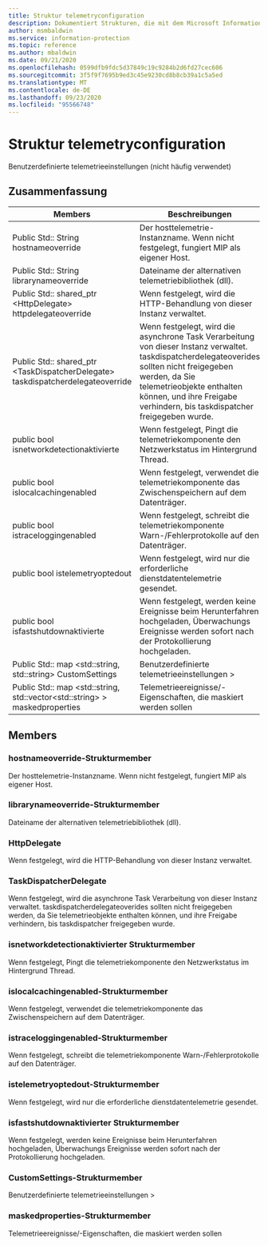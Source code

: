 ```yaml
---
title: Struktur telemetryconfiguration
description: Dokumentiert Strukturen, die mit dem Microsoft Information Protection (MIP) SDK verknüpft sind.
author: msmbaldwin
ms.service: information-protection
ms.topic: reference
ms.author: mbaldwin
ms.date: 09/21/2020
ms.openlocfilehash: 0599dfb9fdc5d37849c19c9284b2d6fd27cec606
ms.sourcegitcommit: 3f5f9f7695b9ed3c45e9230cd8b8cb39a1c5a5ed
ms.translationtype: MT
ms.contentlocale: de-DE
ms.lasthandoff: 09/23/2020
ms.locfileid: "95566748"
---
```

# <a name="struct-telemetryconfiguration"></a>Struktur telemetryconfiguration 
Benutzerdefinierte telemetrieeinstellungen (nicht häufig verwendet)
  
## <a name="summary"></a>Zusammenfassung
 Members                        | Beschreibungen                                
--------------------------------|---------------------------------------------
Public Std:: String hostnameoverride  |  Der hosttelemetrie-Instanzname. Wenn nicht festgelegt, fungiert MIP als eigener Host.
Public Std:: String librarynameoverride  |  Dateiname der alternativen telemetriebibliothek (dll).
Public Std:: shared_ptr \<HttpDelegate\> httpdelegateoverride  |  Wenn festgelegt, wird die HTTP-Behandlung von dieser Instanz verwaltet.
Public Std:: shared_ptr \<TaskDispatcherDelegate\> taskdispatcherdelegateoverride  |  Wenn festgelegt, wird die asynchrone Task Verarbeitung von dieser Instanz verwaltet. taskdispatcherdelegateoverides sollten nicht freigegeben werden, da Sie telemetrieobjekte enthalten können, und ihre Freigabe verhindern, bis taskdispatcher freigegeben wurde.
public bool isnetworkdetectionaktivierte  |  Wenn festgelegt, Pingt die telemetriekomponente den Netzwerkstatus im Hintergrund Thread.
public bool islocalcachingenabled  |  Wenn festgelegt, verwendet die telemetriekomponente das Zwischenspeichern auf dem Datenträger.
public bool istraceloggingenabled  |  Wenn festgelegt, schreibt die telemetriekomponente Warn-/Fehlerprotokolle auf den Datenträger.
public bool istelemetryoptedout  |  Wenn festgelegt, wird nur die erforderliche dienstdatentelemetrie gesendet.
public bool isfastshutdownaktivierte  |  Wenn festgelegt, werden keine Ereignisse beim Herunterfahren hochgeladen, Überwachungs Ereignisse werden sofort nach der Protokollierung hochgeladen.
Public Std:: map \<std::string, std::string\> CustomSettings  |  Benutzerdefinierte telemetrieeinstellungen >
Public Std:: map \<std::string, std::vector\<std::string\> \> maskedproperties  |  Telemetrieereignisse/-Eigenschaften, die maskiert werden sollen
  
## <a name="members"></a>Members
  
### <a name="hostnameoverride-struct-member"></a>hostnameoverride-Strukturmember
Der hosttelemetrie-Instanzname. Wenn nicht festgelegt, fungiert MIP als eigener Host.
  
### <a name="librarynameoverride-struct-member"></a>librarynameoverride-Strukturmember
Dateiname der alternativen telemetriebibliothek (dll).
  
### <a name="httpdelegate"></a>HttpDelegate
Wenn festgelegt, wird die HTTP-Behandlung von dieser Instanz verwaltet.
  
### <a name="taskdispatcherdelegate"></a>TaskDispatcherDelegate
Wenn festgelegt, wird die asynchrone Task Verarbeitung von dieser Instanz verwaltet. taskdispatcherdelegateoverides sollten nicht freigegeben werden, da Sie telemetrieobjekte enthalten können, und ihre Freigabe verhindern, bis taskdispatcher freigegeben wurde.
  
### <a name="isnetworkdetectionenabled-struct-member"></a>isnetworkdetectionaktivierter Strukturmember
Wenn festgelegt, Pingt die telemetriekomponente den Netzwerkstatus im Hintergrund Thread.
  
### <a name="islocalcachingenabled-struct-member"></a>islocalcachingenabled-Strukturmember
Wenn festgelegt, verwendet die telemetriekomponente das Zwischenspeichern auf dem Datenträger.
  
### <a name="istraceloggingenabled-struct-member"></a>istraceloggingenabled-Strukturmember
Wenn festgelegt, schreibt die telemetriekomponente Warn-/Fehlerprotokolle auf den Datenträger.
  
### <a name="istelemetryoptedout-struct-member"></a>istelemetryoptedout-Strukturmember
Wenn festgelegt, wird nur die erforderliche dienstdatentelemetrie gesendet.
  
### <a name="isfastshutdownenabled-struct-member"></a>isfastshutdownaktivierter Strukturmember
Wenn festgelegt, werden keine Ereignisse beim Herunterfahren hochgeladen, Überwachungs Ereignisse werden sofort nach der Protokollierung hochgeladen.
  
### <a name="customsettings-struct-member"></a>CustomSettings-Strukturmember
Benutzerdefinierte telemetrieeinstellungen >
  
### <a name="maskedproperties-struct-member"></a>maskedproperties-Strukturmember
Telemetrieereignisse/-Eigenschaften, die maskiert werden sollen